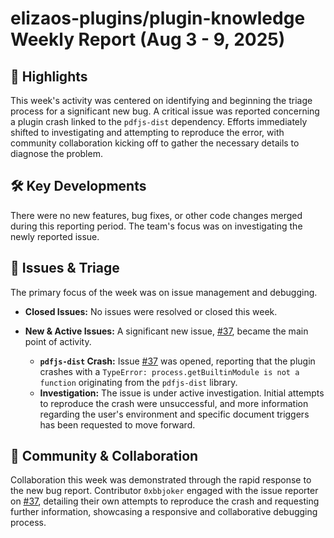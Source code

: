 # elizaos-plugins/plugin-knowledge Weekly Report (Aug 3 - 9, 2025)

## 🚀 Highlights
This week's activity was centered on identifying and beginning the triage process for a significant new bug. A critical issue was reported concerning a plugin crash linked to the `pdfjs-dist` dependency. Efforts immediately shifted to investigating and attempting to reproduce the error, with community collaboration kicking off to gather the necessary details to diagnose the problem.

## 🛠️ Key Developments
There were no new features, bug fixes, or other code changes merged during this reporting period. The team's focus was on investigating the newly reported issue.

## 🐛 Issues & Triage
The primary focus of the week was on issue management and debugging.

- **Closed Issues:** No issues were resolved or closed this week.

- **New & Active Issues:** A significant new issue, [#37](https://github.com/elizaos-plugins/plugin-knowledge/issues/37), became the main point of activity.
    - **`pdfjs-dist` Crash:** Issue [#37](https://github.com/elizaos-plugins/plugin-knowledge/issues/37) was opened, reporting that the plugin crashes with a `TypeError: process.getBuiltinModule is not a function` originating from the `pdfjs-dist` library.
    - **Investigation:** The issue is under active investigation. Initial attempts to reproduce the crash were unsuccessful, and more information regarding the user's environment and specific document triggers has been requested to move forward.

## 💬 Community & Collaboration
Collaboration this week was demonstrated through the rapid response to the new bug report. Contributor `0xbbjoker` engaged with the issue reporter on [#37](https://github.com/elizaos-plugins/plugin-knowledge/issues/37), detailing their own attempts to reproduce the crash and requesting further information, showcasing a responsive and collaborative debugging process.
